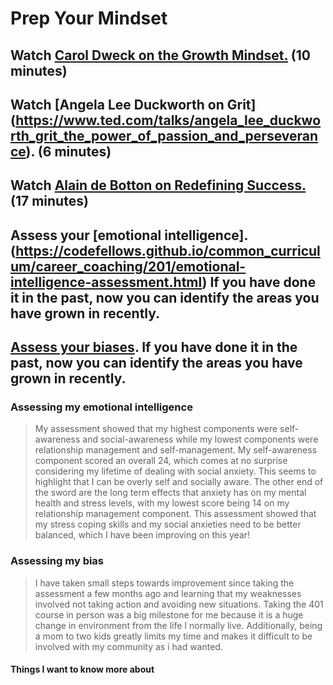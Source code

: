 # Prep Your Mindset

## Watch [Carol Dweck on the Growth Mindset.](https://www.ted.com/talks/carol_dweck_the_power_of_believing_that_you_can_improve?language=en) (10 minutes)

## Watch [Angela Lee Duckworth on Grit] (https://www.ted.com/talks/angela_lee_duckworth_grit_the_power_of_passion_and_perseverance). (6 minutes)

## Watch [Alain de Botton on Redefining Success.](https://www.ted.com/talks/alain_de_botton_a_kinder_gentler_philosophy_of_success) (17 minutes)

## Assess your [emotional intelligence].(https://codefellows.github.io/common_curriculum/career_coaching/201/emotional-intelligence-assessment.html) If you have done it in the past, now you can identify the areas you have grown in recently.

## [Assess your biases](https://codefellows.github.io/common_curriculum/career_coaching/301/bias-assessment.html). If you have done it in the past, now you can identify the areas you have grown in recently.

### Assessing my emotional intelligence

> My assessment showed that my highest components were self-awareness and social-awareness while my lowest components were relationship management and self-management. My self-awareness component scored an overall 24, which comes at no surprise considering my lifetime of dealing with social anxiety. This seems to highlight that I can be overly self and socially aware. The other end of the sword are the long term effects that anxiety has on my mental health and stress levels, with my lowest score being 14 on my relationship management component. This assessment showed that my stress coping skills and my social anxieties need to be better balanced, which I have been improving on this year!

### Assessing my bias

> I have taken small steps towards improvement since taking the assessment a few months ago and learning that my weaknesses involved not taking action and avoiding new situations. Taking the 401 course in person was a big milestone for me because it is a huge change in environment from the life I normally live. Additionally, being a mom to two kids greatly limits my time and makes it difficult to be involved with my community as i had wanted.

#### Things I want to know more about
